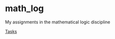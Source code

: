 # math_log
My assignments in the mathematical logic discipline


[Tasks](https://github.com/kkkooolllyyyaaa/math_log/blob/master/Tasks.pdf)
